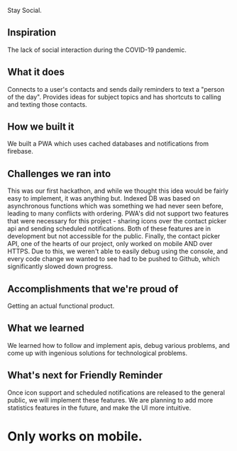 Stay Social.


## Inspiration
The lack of social interaction during the COVID-19 pandemic.
## What it does
Connects to a user's contacts and sends daily reminders to text a "person of the day".  Provides ideas for subject topics and has shortcuts to calling and texting those contacts.
## How we built it
We built a PWA which uses cached databases and notifications from firebase.
## Challenges we ran into
This was our first hackathon, and while we thought this idea would be fairly easy to implement, it was anything but.  Indexed DB was based on asynchronous functions which was something we had never seen before, leading to many conflicts with ordering.
PWA's did not support two features that were necessary for this project - sharing icons over the contact picker api and sending scheduled notifications.  Both of these features are in development but not accessible for the public.
Finally, the contact picker API, one of the hearts of our project, only worked on mobile AND over HTTPS.  Due to this, we weren't able to easily debug using the console, and every code change we wanted to see had to be pushed to Github, which significantly slowed down progress.
## Accomplishments that we're proud of
Getting an actual functional product.
## What we learned
We learned how to follow and implement apis, debug various problems, and come up with ingenious solutions for technological problems.
## What's next for Friendly Reminder
Once icon support and scheduled notifications are released to the general public, we will implement these features.  We are planning to add more statistics features in the future, and make the UI more intuitive.

# Only works on mobile.

